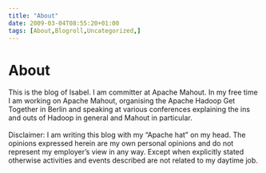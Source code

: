 ```yaml
---
title: "About"
date: 2009-03-04T08:55:20+01:00
tags: [About,Blogroll,Uncategorized,]
---
```


# About


This is the blog of Isabel. I am committer at Apache Mahout. In my free time I am working on Apache Mahout, organising 
the Apache Hadoop Get Together in Berlin and speaking at various conferences explaining the ins and outs of Hadoop in 
general and Mahout in particular.<br><br>Disclaimer: I am writing this blog with my “Apache hat” on my head. The 
opinions expressed herein are my own personal opinions and do not represent my employer’s view in any way. Except when 
explicitly stated otherwise activities and events described are not related to my daytime job.
